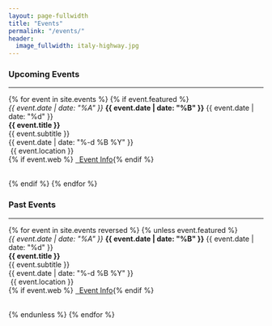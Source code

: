 ```yaml
---
layout: page-fullwidth
title: "Events"
permalink: "/events/"
header:
  image_fullwidth: italy-highway.jpg
---
```


### Upcoming Events
<hr>
{% for event in site.events %}
{% if event.featured %}

<div class ="row">	
<section class="medium-2 columns">
	<time datetime="{{ event.date }}" class="icon">
  		<em>{{ event.date | date: "%A" }}</em>
  		<strong>{{ event.date | date: "%B" }}</strong>
		<span>{{ event.date | date: "%d" }}</span>
	</time>
</section>

<section class="medium-10 columns">
	<strong>{{ event.title }}</strong> <br>
	{{ event.subtitle }} <br>
	{{ event.date | date: "%-d %B %Y" }}<br>
	<i class="fa fa-map-marker" aria-hidden="true"></i>&nbsp;{{ event.location }}<br>
	{% if event.web %}
   <a href="{{ event.web['url'] }}" {% if event.web['external'] == "true" %}target="_blank"{% endif %} style="white-space: nowrap;"><i class="fa fa-globe" aria-hidden="true"></i>&nbsp; Event Info</a>{% endif %}
</section>
</div>

<br>

{% endif %}
{% endfor %}

### Past Events
<hr>
{% for event in site.events reversed %}
{% unless event.featured %}

<div class = "row">
<section class="medium-2 columns">
	<time datetime="{{ event.date }}" class="icon">
  		<em>{{ event.date | date: "%A" }}</em>
  		<strong>{{ event.date | date: "%B" }}</strong>
		<span>{{ event.date | date: "%d" }}</span>
	</time>
</section>

<section class="medium-10 columns">
	<strong>{{ event.title }}</strong> <br>
	{{ event.subtitle }} <br>
	{{ event.date | date: "%-d %B %Y" }}<br>
	<i class="fa fa-map-marker" aria-hidden="true"></i>&nbsp;{{ event.location }}<br>
	{% if event.web %}
   <a href="{{ event.web['url'] }}" {% if event.web['external'] == "true" %}target="_blank"{% endif %} style="white-space: nowrap;"><i class="fa fa-globe" aria-hidden="true"></i>&nbsp; Event Info</a>{% endif %}
</section>
</div>

<br>

{% endunless %}
{% endfor %}
